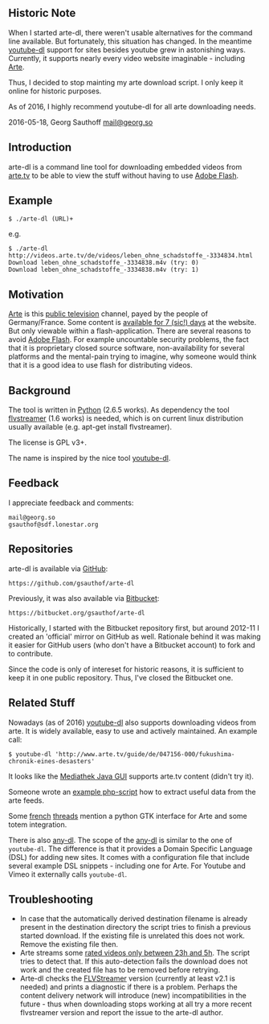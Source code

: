 ## Historic Note ##

When I started arte-dl, there weren't usable alternatives for the command line
available. But fortunately, this situation has changed. In the meantime
[youtube-dl][youtubedl] support for sites besides youtube grew in astonishing
ways. Currently, it supports nearly every video website imaginable - including
[Arte][arte].

Thus, I decided to stop mainting my arte download script. I only keep it online
for historic purposes.

As of 2016, I highly recommend youtube-dl for all arte downloading needs.

2016-05-18, Georg Sauthoff <mail@georg.so>

## Introduction ##

arte-dl is a command line tool for downloading embedded videos
from [arte.tv][arte] to be able to view the stuff without having to use
[Adobe Flash][flash].

## Example ##

    $ ./arte-dl (URL)+

e.g.

    $ ./arte-dl http://videos.arte.tv/de/videos/leben_ohne_schadstoffe_-3334834.html
    Download leben_ohne_schadstoffe_-3334838.m4v (try: 0)
    Download leben_ohne_schadstoffe_-3334838.m4v (try: 1)

## Motivation ##

[Arte][arte] is this [public television][public] channel, payed by the people of
Germany/France. Some content is [available for 7 (sic!) days][7day] at
the website. But only viewable within a flash-application. There
are several reasons to avoid [Adobe Flash][flash].
For example uncountable security problems, the fact that it is
proprietary closed source software, non-availability for several
platforms and the mental-pain trying to imagine, why someone
would think that it is a good idea to use flash for distributing
videos.

## Background ##

The tool is written in [Python][python] (2.6.5 works). As dependency the
tool [flvstreamer][flvstreamer] (1.6 works) is needed, which is on current linux
distribution usually available (e.g. apt-get install
flvstreamer).

The license is GPL v3+.

The name is inspired by the nice tool [youtube-dl][youtubedl].

## Feedback ##

I appreciate feedback and comments:

    mail@georg.so
    gsauthof@sdf.lonestar.org

## Repositories ##

arte-dl is available via [GitHub][github]:

    https://github.com/gsauthof/arte-dl

Previously, it was also available via [Bitbucket][bitbucket]:

    https://bitbucket.org/gsauthof/arte-dl

Historically, I started with the Bitbucket repository first, but around 2012-11 I
created an 'official' mirror on GitHub as well. Rationale behind it was
making it easier for GitHub users (who don't have a Bitbucket account) to fork
and to contribute.

Since the code is only of intereset for historic reasons, it is sufficient
to keep it in one public repository. Thus, I've closed the Bitbucket one.

## Related Stuff ##

Nowadays (as of 2016) [youtube-dl][youtubedl] also supports downloading videos
from arte. It is widely available, easy to use and actively maintained. An example call:

    $ youtube-dl 'http://www.arte.tv/guide/de/047156-000/fukushima-chronik-eines-desasters'

It looks like the [Mediathek Java GUI](http://zdfmediathk.sourceforge.net/index.html)
supports arte.tv content (didn't try it).

Someone wrote an [example php-script](http://www.galipe.net/example/plussept.php)
how to extract useful data from the arte feeds.

Some [french][1] [threads][2] mention a python GTK interface for Arte and
some totem integration.

  [1]: http://forum.ubuntu-fr.org/viewtopic.php?id=395921&p=1
  [2]: http://forum.ubuntu-fr.org/viewtopic.php?id=369659

There is also [any-dl][anydl]. The scope of the [any-dl][anydl] is similar to
the one of `youtube-dl`. The difference is that it provides a Domain Specific
Language (DSL) for adding new sites. It comes with a configuration file that
include several example DSL snippets - including one for Arte. For Youtube and
Vimeo it externally calls `youtube-dl`.


## Troubleshooting ##

* In case that the automatically derived destination filename is already
  present in the destination directory the script tries to finish a previous
  started download. If the existing file is unrelated this does not work. Remove
  the existing file then.
* Arte streams some [rated videos only between 23h and 5h][jmstv]. The script tries to
  detect that. If this auto-detection fails the download does not work and the
  created file has to be removed before retrying.
* Arte-dl checks the [FLVStreamer][flvstreamer] version (currently at least v2.1 is needed)
  and prints a diagnostic if there is a problem.  Perhaps the content delivery
  network will introduce (new) incompatibilities in the future - thus when
  downloading stops working at all try a more recent flvstreamer version and
  report the issue to the arte-dl author.


[arte]: http://en.wikipedia.org/wiki/Arte
[flvstreamer]: http://savannah.nongnu.org/projects/flvstreamer
[python]: http://en.wikipedia.org/wiki/Python_(programming_language)
[flash]: http://en.wikipedia.org/wiki/Adobe_Flash
[7day]: http://de.wikipedia.org/wiki/Depublizieren
[public]: http://en.wikipedia.org/wiki/Public_broadcasting
[jmstv]: http://de.wikipedia.org/wiki/Jugendmedienschutz-Staatsvertrag
[bitbucket]: https://bitbucket.org/gsauthof/arte-dl
[github]: https://github.com/gsauthof/arte-dl
[youtubedl]: https://github.com/rg3/youtube-dl
[anydl]: https://github.com/klartext/any-dl


